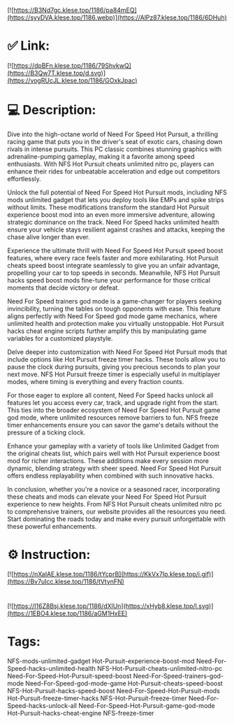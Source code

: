 [![https://B3Nd7gc.klese.top/1186/pa84mEQ](https://syyDVA.klese.top/1186.webp)](https://AlPz87.klese.top/1186/6DHuh)
# ✅ Link:
[![https://dpBFn.klese.top/1186/79ShvkwQ](https://B3Qw7T.klese.top/d.svg)](https://vogRUcJL.klese.top/1186/GOxkJpac)
# 💻 Description:
Dive into the high-octane world of Need For Speed Hot Pursuit, a thrilling racing game that puts you in the driver's seat of exotic cars, chasing down rivals in intense pursuits. This PC classic combines stunning graphics with adrenaline-pumping gameplay, making it a favorite among speed enthusiasts. With NFS Hot Pursuit cheats unlimited nitro pc, players can enhance their rides for unbeatable acceleration and edge out competitors effortlessly.



Unlock the full potential of Need For Speed Hot Pursuit mods, including NFS mods unlimited gadget that lets you deploy tools like EMPs and spike strips without limits. These modifications transform the standard Hot Pursuit experience boost mod into an even more immersive adventure, allowing strategic dominance on the track. Need For Speed hacks unlimited health ensure your vehicle stays resilient against crashes and attacks, keeping the chase alive longer than ever.



Experience the ultimate thrill with Need For Speed Hot Pursuit speed boost features, where every race feels faster and more exhilarating. Hot Pursuit cheats speed boost integrate seamlessly to give you an unfair advantage, propelling your car to top speeds in seconds. Meanwhile, NFS Hot Pursuit hacks speed boost mods fine-tune your performance for those critical moments that decide victory or defeat.



Need For Speed trainers god mode is a game-changer for players seeking invincibility, turning the tables on tough opponents with ease. This feature aligns perfectly with Need For Speed god mode game mechanics, where unlimited health and protection make you virtually unstoppable. Hot Pursuit hacks cheat engine scripts further amplify this by manipulating game variables for a customized playstyle.



Delve deeper into customization with Need For Speed Hot Pursuit mods that include options like Hot Pursuit freeze timer hacks. These tools allow you to pause the clock during pursuits, giving you precious seconds to plan your next move. NFS Hot Pursuit freeze timer is especially useful in multiplayer modes, where timing is everything and every fraction counts.



For those eager to explore all content, Need For Speed hacks unlock all features let you access every car, track, and upgrade right from the start. This ties into the broader ecosystem of Need For Speed Hot Pursuit game god mode, where unlimited resources remove barriers to fun. NFS freeze timer enhancements ensure you can savor the game's details without the pressure of a ticking clock.



Enhance your gameplay with a variety of tools like Unlimited Gadget from the original cheats list, which pairs well with Hot Pursuit experience boost mod for richer interactions. These additions make every session more dynamic, blending strategy with sheer speed. Need For Speed Hot Pursuit offers endless replayability when combined with such innovative hacks.



In conclusion, whether you're a novice or a seasoned racer, incorporating these cheats and mods can elevate your Need For Speed Hot Pursuit experience to new heights. From NFS Hot Pursuit cheats unlimited nitro pc to comprehensive trainers, our website provides all the resources you need. Start dominating the roads today and make every pursuit unforgettable with these powerful enhancements.

# ⚙️ Instruction:
[![https://nXaIAE.klese.top/1186/tYcprB](https://KkVx7Ip.klese.top/i.gif)](https://Bv7uIcc.klese.top/1186/tVtynFN)
#
[![https://I16Z8Bsj.klese.top/1186/dXlUn](https://xHyb8.klese.top/l.svg)](https://1EBO4.klese.top/1186/aGM1HxEE)
# Tags:
NFS-mods-unlimited-gadget Hot-Pursuit-experience-boost-mod Need-For-Speed-hacks-unlimited-health NFS-Hot-Pursuit-cheats-unlimited-nitro-pc Need-For-Speed-Hot-Pursuit-speed-boost Need-For-Speed-trainers-god-mode Need-For-Speed-god-mode-game Hot-Pursuit-cheats-speed-boost NFS-Hot-Pursuit-hacks-speed-boost Need-For-Speed-Hot-Pursuit-mods Hot-Pursuit-freeze-timer-hacks NFS-Hot-Pursuit-freeze-timer Need-For-Speed-hacks-unlock-all Need-For-Speed-Hot-Pursuit-game-god-mode Hot-Pursuit-hacks-cheat-engine NFS-freeze-timer






